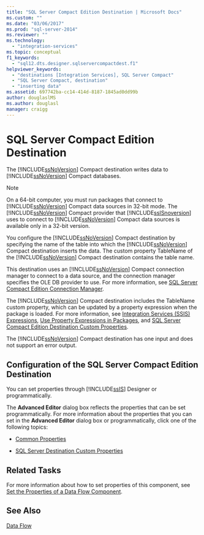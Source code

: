 ```yaml
---
title: "SQL Server Compact Edition Destination | Microsoft Docs"
ms.custom: ""
ms.date: "03/06/2017"
ms.prod: "sql-server-2014"
ms.reviewer: ""
ms.technology: 
  - "integration-services"
ms.topic: conceptual
f1_keywords: 
  - "sql12.dts.designer.sqlservercompactdest.f1"
helpviewer_keywords: 
  - "destinations [Integration Services], SQL Server Compact"
  - "SQL Server Compact, destination"
  - "inserting data"
ms.assetid: 697742ba-cc14-414d-8187-1845ad0dd99b
author: douglaslMS
ms.author: douglasl
manager: craigg
---
```

# SQL Server Compact Edition Destination
  The [!INCLUDE[ssNoVersion](../../includes/ssnoversion-md.md)] Compact destination writes data to [!INCLUDE[ssNoVersion](../../includes/ssnoversion-md.md)] Compact databases.  
  
> [!NOTE]  
>  On a 64-bit computer, you must run packages that connect to [!INCLUDE[ssNoVersion](../../includes/ssnoversion-md.md)] Compact data sources in 32-bit mode. The [!INCLUDE[ssNoVersion](../../includes/ssnoversion-md.md)] Compact provider that [!INCLUDE[ssISnoversion](../../includes/ssisnoversion-md.md)] uses to connect to [!INCLUDE[ssNoVersion](../../includes/ssnoversion-md.md)] Compact data sources is available only in a 32-bit version.  
  
 You configure the [!INCLUDE[ssNoVersion](../../includes/ssnoversion-md.md)] Compact destination by specifying the name of the table into which the [!INCLUDE[ssNoVersion](../../includes/ssnoversion-md.md)] Compact destination inserts the data. The custom property TableName of the [!INCLUDE[ssNoVersion](../../includes/ssnoversion-md.md)] Compact destination contains the table name.  
  
 This destination uses an [!INCLUDE[ssNoVersion](../../includes/ssnoversion-md.md)] Compact connection manager to connect to a data source, and the connection manager specifies the OLE DB provider to use. For more information, see [SQL Server Compact Edition Connection Manager](../connection-manager/sql-server-compact-edition-connection-manager.md).  
  
 The [!INCLUDE[ssNoVersion](../../includes/ssnoversion-md.md)] Compact destination includes the TableName custom property, which can be updated by a property expression when the package is loaded. For more information, see [Integration Services &#40;SSIS&#41; Expressions](../expressions/integration-services-ssis-expressions.md), [Use Property Expressions in Packages](../expressions/use-property-expressions-in-packages.md), and [SQL Server Compact Edition Destination Custom Properties](sql-server-compact-edition-destination-custom-properties.md).  
  
 The [!INCLUDE[ssNoVersion](../../includes/ssnoversion-md.md)] Compact destination has one input and does not support an error output.  
  
## Configuration of the SQL Server Compact Edition Destination  
 You can set properties through [!INCLUDE[ssIS](../../includes/ssis-md.md)] Designer or programmatically.  
  
 The **Advanced Editor** dialog box reflects the properties that can be set programmatically. For more information about the properties that you can set in the **Advanced Editor** dialog box or programmatically, click one of the following topics:  
  
-   [Common Properties](../common-properties.md)  
  
-   [SQL Server Destination Custom Properties](sql-server-destination-custom-properties.md)  
  
## Related Tasks  
 For more information about how to set properties of this component, see [Set the Properties of a Data Flow Component](set-the-properties-of-a-data-flow-component.md).  
  
## See Also  
 [Data Flow](data-flow.md)  
  
  

